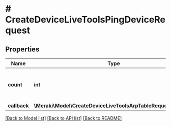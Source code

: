 # # CreateDeviceLiveToolsPingDeviceRequest

## Properties

Name | Type | Description | Notes
------------ | ------------- | ------------- | -------------
**count** | **int** | Count parameter to pass to ping. [1..5], default 5 | [optional]
**callback** | [**\Meraki\Model\CreateDeviceLiveToolsArpTableRequestCallback**](CreateDeviceLiveToolsArpTableRequestCallback.md) |  | [optional]

[[Back to Model list]](../../README.md#models) [[Back to API list]](../../README.md#endpoints) [[Back to README]](../../README.md)
